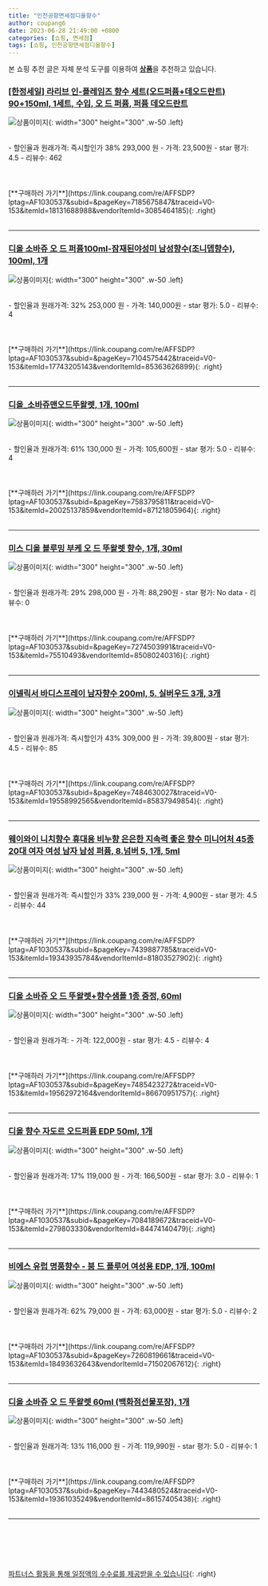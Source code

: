 ```yaml
---
title: "인천공항면세점디올향수"
author: coupang6
date: 2023-06-28 21:49:00 +0800
categories: [쇼핑, 면세점]
tags: [쇼핑, 인천공항면세점디올향수]
---
```


본 쇼핑 추천 글은 자체 분석 도구를 이용하여 [**상품**](https://link.coupang.com/a/bao1ui)을 추천하고 있습니다.

### [[한정세일] 라리브 인-플레임즈 향수 세트(오드퍼퓸+데오드란트) 90+150ml, 1세트, 수입, 오 드 퍼퓸, 퍼퓸 데오드란트](https://link.coupang.com/re/AFFSDP?lptag=AF1030537&subid=&pageKey=7185675847&traceid=V0-153&itemId=18131688988&vendorItemId=3085464185)

![상품이미지](https://thumbnail8.coupangcdn.com/thumbnails/remote/230x230ex/image/vendor_inventory/f76e/5d4eab654e2975f79fab6b200e7427b89541797674394816e9cab15f73a2.jpg){: width="300" height="300" .w-50 .left}


<br>
- 할인율과 원래가격: 즉시할인가 38%  293,000   원
- 가격: 23,500원
- star 평가: 4.5
- 리뷰수: 462
<br>
<br>
<br>
<br>
[**구매하러 가기**](https://link.coupang.com/re/AFFSDP?lptag=AF1030537&subid=&pageKey=7185675847&traceid=V0-153&itemId=18131688988&vendorItemId=3085464185){: .right}
<br>
<br>

---

### [디올 소바쥬 오 드 퍼퓸100ml-잠재된야성미 남성향수(조니뎁향수), 100ml, 1개](https://link.coupang.com/re/AFFSDP?lptag=AF1030537&subid=&pageKey=7104575442&traceid=V0-153&itemId=17743205143&vendorItemId=85363626899)

![상품이미지](https://thumbnail9.coupangcdn.com/thumbnails/remote/230x230ex/image/vendor_inventory/e890/948192e97bfb39f1d45ff4d4b5116ccccc7e5c4efeb711f9d4d5852ccbaf.jpg){: width="300" height="300" .w-50 .left}


<br>
- 할인율과 원래가격: 32%  253,000   원
- 가격: 140,000원
- star 평가: 5.0
- 리뷰수: 4
<br>
<br>
<br>
<br>
[**구매하러 가기**](https://link.coupang.com/re/AFFSDP?lptag=AF1030537&subid=&pageKey=7104575442&traceid=V0-153&itemId=17743205143&vendorItemId=85363626899){: .right}
<br>
<br>

---

### [디올_소바쥬맨오드뚜왈렛, 1개, 100ml](https://link.coupang.com/re/AFFSDP?lptag=AF1030537&subid=&pageKey=7583795811&traceid=V0-153&itemId=20025137859&vendorItemId=87121805964)

![상품이미지](https://thumbnail8.coupangcdn.com/thumbnails/remote/230x230ex/image/vendor_inventory/de88/6016a44236c5dc99d43674ad2f9087c06644e47f12be98b921a4815d8cca.jpeg){: width="300" height="300" .w-50 .left}


<br>
- 할인율과 원래가격: 61%  130,000   원
- 가격: 105,600원
- star 평가: 5.0
- 리뷰수: 4
<br>
<br>
<br>
<br>
[**구매하러 가기**](https://link.coupang.com/re/AFFSDP?lptag=AF1030537&subid=&pageKey=7583795811&traceid=V0-153&itemId=20025137859&vendorItemId=87121805964){: .right}
<br>
<br>

---

### [미스 디올 블루밍 부케 오 드 뚜왈렛 향수, 1개, 30ml](https://link.coupang.com/re/AFFSDP?lptag=AF1030537&subid=&pageKey=7274503991&traceid=V0-153&itemId=75510493&vendorItemId=85080240316)

![상품이미지](https://thumbnail7.coupangcdn.com/thumbnails/remote/230x230ex/image/vendor_inventory/e703/9c000f9df057619da20a3f84b9ef777082451644f9c37bf51bd0525d0751.jpg){: width="300" height="300" .w-50 .left}


<br>
- 할인율과 원래가격: 29%  298,000   원
- 가격: 88,290원
- star 평가: No data
- 리뷰수: 0
<br>
<br>
<br>
<br>
[**구매하러 가기**](https://link.coupang.com/re/AFFSDP?lptag=AF1030537&subid=&pageKey=7274503991&traceid=V0-153&itemId=75510493&vendorItemId=85080240316){: .right}
<br>
<br>

---

### [이넬릭서 바디스프레이 남자향수 200ml, 5. 실버우드 3개, 3개](https://link.coupang.com/re/AFFSDP?lptag=AF1030537&subid=&pageKey=7484630027&traceid=V0-153&itemId=19558992565&vendorItemId=85837949854)

![상품이미지](https://thumbnail7.coupangcdn.com/thumbnails/remote/230x230ex/image/vendor_inventory/ad53/7240c24503eff6aafbe4bc518a2c36bcc778cb5959ae5aadbac902a28480.jpg){: width="300" height="300" .w-50 .left}


<br>
- 할인율과 원래가격: 즉시할인가 43%  309,000   원
- 가격: 39,800원
- star 평가: 4.5
- 리뷰수: 85
<br>
<br>
<br>
<br>
[**구매하러 가기**](https://link.coupang.com/re/AFFSDP?lptag=AF1030537&subid=&pageKey=7484630027&traceid=V0-153&itemId=19558992565&vendorItemId=85837949854){: .right}
<br>
<br>

---

### [웨이와이 니치향수 휴대용 비누향 은은한 지속력 좋은 향수 미니어처 45종 20대 여자 여성 남자 남성 퍼퓸, 8.넘버 5, 1개, 5ml](https://link.coupang.com/re/AFFSDP?lptag=AF1030537&subid=&pageKey=7439887785&traceid=V0-153&itemId=19343935784&vendorItemId=81803527902)

![상품이미지](https://thumbnail7.coupangcdn.com/thumbnails/remote/230x230ex/image/vendor_inventory/aebf/510dddf61aad2e24983fabdfcd255446f2d5ac8a2a11d389456e4e6ec643.jpg){: width="300" height="300" .w-50 .left}


<br>
- 할인율과 원래가격: 즉시할인가 33%  239,000   원
- 가격: 4,900원
- star 평가: 4.5
- 리뷰수: 44
<br>
<br>
<br>
<br>
[**구매하러 가기**](https://link.coupang.com/re/AFFSDP?lptag=AF1030537&subid=&pageKey=7439887785&traceid=V0-153&itemId=19343935784&vendorItemId=81803527902){: .right}
<br>
<br>

---

### [디올 소바쥬 오 드 뚜왈렛+향수샘플 1종 증정, 60ml](https://link.coupang.com/re/AFFSDP?lptag=AF1030537&subid=&pageKey=7485423272&traceid=V0-153&itemId=19562972164&vendorItemId=86670951757)

![상품이미지](https://thumbnail10.coupangcdn.com/thumbnails/remote/230x230ex/image/vendor_inventory/a90c/e37cf7d1ebb8d94fa8ab3af41d7e244b6cf52d8b9ce671f282887b784cab.jpg){: width="300" height="300" .w-50 .left}


<br>
- 할인율과 원래가격: 
- 가격: 122,000원
- star 평가: 4.5
- 리뷰수: 4
<br>
<br>
<br>
<br>
[**구매하러 가기**](https://link.coupang.com/re/AFFSDP?lptag=AF1030537&subid=&pageKey=7485423272&traceid=V0-153&itemId=19562972164&vendorItemId=86670951757){: .right}
<br>
<br>

---

### [디올 향수 자도르 오드퍼퓸 EDP 50ml, 1개](https://link.coupang.com/re/AFFSDP?lptag=AF1030537&subid=&pageKey=7084189672&traceid=V0-153&itemId=279803330&vendorItemId=84474140479)

![상품이미지](https://thumbnail9.coupangcdn.com/thumbnails/remote/230x230ex/image/vendor_inventory/5738/cdb0e907e7e2b80fa13cd36491c3c856957efd2c03602f2094d8c553379b.jpg){: width="300" height="300" .w-50 .left}


<br>
- 할인율과 원래가격: 17%  119,000   원
- 가격: 166,500원
- star 평가: 3.0
- 리뷰수: 1
<br>
<br>
<br>
<br>
[**구매하러 가기**](https://link.coupang.com/re/AFFSDP?lptag=AF1030537&subid=&pageKey=7084189672&traceid=V0-153&itemId=279803330&vendorItemId=84474140479){: .right}
<br>
<br>

---

### [비에스 유럽 명품향수 - 붐 드 플루어 여성용 EDP, 1개, 100ml](https://link.coupang.com/re/AFFSDP?lptag=AF1030537&subid=&pageKey=7260819661&traceid=V0-153&itemId=18493632643&vendorItemId=71502067612)

![상품이미지](https://thumbnail6.coupangcdn.com/thumbnails/remote/230x230ex/image/vendor_inventory/03a7/8dfcb3db44a88ab6c1f8118d2573c588a0714545d4e5eeee7037f955fb43.png){: width="300" height="300" .w-50 .left}


<br>
- 할인율과 원래가격: 62%  79,000   원
- 가격: 63,000원
- star 평가: 5.0
- 리뷰수: 2
<br>
<br>
<br>
<br>
[**구매하러 가기**](https://link.coupang.com/re/AFFSDP?lptag=AF1030537&subid=&pageKey=7260819661&traceid=V0-153&itemId=18493632643&vendorItemId=71502067612){: .right}
<br>
<br>

---

### [디올 소바쥬 오 드 뚜왈렛 60ml (백화점선물포장), 1개](https://link.coupang.com/re/AFFSDP?lptag=AF1030537&subid=&pageKey=7443480524&traceid=V0-153&itemId=19361035249&vendorItemId=86157405438)

![상품이미지](https://thumbnail9.coupangcdn.com/thumbnails/remote/230x230ex/image/vendor_inventory/73e6/42c26a32a1858afd4cf43533451b5ca320d4a1fec477a44f598f7244d5e3.PNG){: width="300" height="300" .w-50 .left}


<br>
- 할인율과 원래가격: 13%  116,000   원
- 가격: 119,990원
- star 평가: 5.0
- 리뷰수: 1
<br>
<br>
<br>
<br>
[**구매하러 가기**](https://link.coupang.com/re/AFFSDP?lptag=AF1030537&subid=&pageKey=7443480524&traceid=V0-153&itemId=19361035249&vendorItemId=86157405438){: .right}
<br>
<br>

---
<br><br><br><br><br> [파트너스 활동을 통해 일정액의 수수료를 제공받을 수 있습니다](https://link.coupang.com/a/bao1ui){: .right}